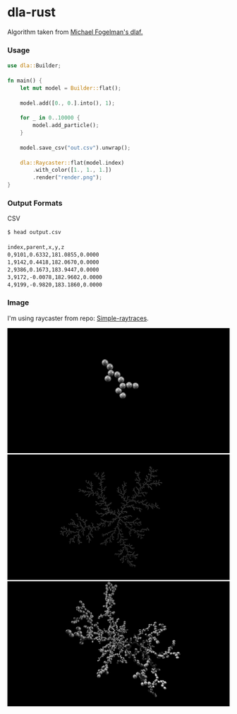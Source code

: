 # dla-rust

Algorithm taken from [Michael Fogelman's dlaf.](https://github.com/fogleman/dlaf)

### Usage

```Rust
use dla::Builder;

fn main() {
    let mut model = Builder::flat();

    model.add([0., 0.].into(), 1);

    for _ in 0..10000 {
        model.add_particle();
    }

    model.save_csv("out.csv").unwrap();
    
    dla::Raycaster::flat(model.index)
        .with_color([1., 1., 1.])
        .render("render.png");
}

```

### Output Formats

CSV

```bash
$ head output.csv

index,parent,x,y,z
0,9101,0.6332,181.0855,0.0000
1,9142,0.4418,182.0670,0.0000
2,9386,0.1673,183.9447,0.0000
3,9172,-0.0078,182.9602,0.0000
4,9199,-0.9820,183.1860,0.0000
```

### Image

I'm using raycaster from repo: [Simple-raytraces](https://github.com/ebobby/simple-raytracer). 

![Example](./examples/flat_10.png)
![Example](./examples/flat_10000.png)
![Example](./examples/convex.png)

